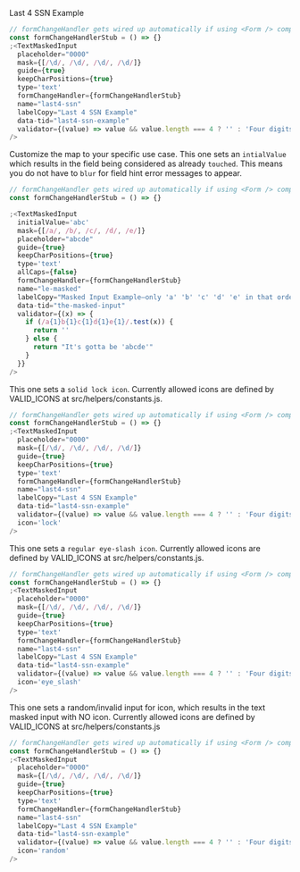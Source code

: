 Last 4 SSN Example

```jsx
// formChangeHandler gets wired up automatically if using <Form /> component
const formChangeHandlerStub = () => {}
;<TextMaskedInput
  placeholder="0000"
  mask={[/\d/, /\d/, /\d/, /\d/]}
  guide={true}
  keepCharPositions={true}
  type='text'
  formChangeHandler={formChangeHandlerStub}
  name="last4-ssn"
  labelCopy="Last 4 SSN Example"
  data-tid="last4-ssn-example"
  validator={(value) => value && value.length === 4 ? '' : 'Four digits required'}
/>
```

Customize the map to your specific use case. This one sets an `intialValue` which results
in the field being considered as already `touched`. This means you do not have to `blur` for
field hint error messages to appear.

```jsx
// formChangeHandler gets wired up automatically if using <Form /> component
const formChangeHandlerStub = () => {}

;<TextMaskedInput
  initialValue='abc'
  mask={[/a/, /b/, /c/, /d/, /e/]}
  placeholder="abcde"
  guide={true}
  keepCharPositions={true}
  type='text'
  allCaps={false}
  formChangeHandler={formChangeHandlerStub}
  name="le-masked"
  labelCopy="Masked Input Example—only 'a' 'b' 'c' 'd' 'e' in that order allowed"
  data-tid="the-masked-input"
  validator={(x) => {
    if (/a{1}b{1}c{1}d{1}e{1}/.test(x)) {
      return ''
    } else {
      return "It's gotta be 'abcde'"
    }
  }}
/>
```

This one sets a `solid lock icon`. Currently allowed icons are defined by VALID_ICONS at src/helpers/constants.js.
```jsx
// formChangeHandler gets wired up automatically if using <Form /> component
const formChangeHandlerStub = () => {}
;<TextMaskedInput
  placeholder="0000"
  mask={[/\d/, /\d/, /\d/, /\d/]}
  guide={true}
  keepCharPositions={true}
  type='text'
  formChangeHandler={formChangeHandlerStub}
  name="last4-ssn"
  labelCopy="Last 4 SSN Example"
  data-tid="last4-ssn-example"
  validator={(value) => value && value.length === 4 ? '' : 'Four digits required'}
  icon='lock'
/>
```

This one sets a `regular eye-slash icon`. Currently allowed icons are defined by VALID_ICONS at src/helpers/constants.js.
```jsx
// formChangeHandler gets wired up automatically if using <Form /> component
const formChangeHandlerStub = () => {}
;<TextMaskedInput
  placeholder="0000"
  mask={[/\d/, /\d/, /\d/, /\d/]}
  guide={true}
  keepCharPositions={true}
  type='text'
  formChangeHandler={formChangeHandlerStub}
  name="last4-ssn"
  labelCopy="Last 4 SSN Example"
  data-tid="last4-ssn-example"
  validator={(value) => value && value.length === 4 ? '' : 'Four digits required'}
  icon='eye_slash'
/>
```

This one sets a random/invalid input for icon, which results in the text masked input with NO icon. Currently allowed icons are defined by VALID_ICONS at src/helpers/constants.js
```jsx
// formChangeHandler gets wired up automatically if using <Form /> component
const formChangeHandlerStub = () => {}
;<TextMaskedInput
  placeholder="0000"
  mask={[/\d/, /\d/, /\d/, /\d/]}
  guide={true}
  keepCharPositions={true}
  type='text'
  formChangeHandler={formChangeHandlerStub}
  name="last4-ssn"
  labelCopy="Last 4 SSN Example"
  data-tid="last4-ssn-example"
  validator={(value) => value && value.length === 4 ? '' : 'Four digits required'}
  icon='random'
/>
```
